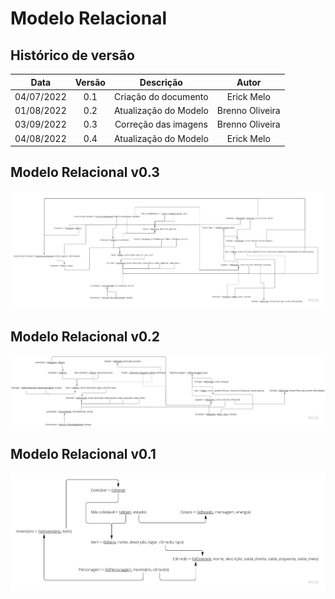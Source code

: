 # Modelo Relacional

## Histórico de versão

|    Data    | Versão |       Descrição       |      Autor      |
| :--------: | :----: | :-------------------: | :-------------: |
| 04/07/2022 |  0.1   | Criação do documento  |   Erick Melo    |
| 01/08/2022 |  0.2   | Atualização do Modelo | Brenno Oliveira |
| 03/09/2022 |  0.3   | Correção das imagens  | Brenno Oliveira |
| 04/08/2022 |  0.4   | Atualização do Modelo |   Erick Melo    |

## Modelo Relacional v0.3

![Modelo Relacional](../assets/ModeloRelacionalV0.3.jpg)

## Modelo Relacional v0.2

![Modelo Relacional](../assets/ModeloRelacionalV0.2.jpg)

## Modelo Relacional v0.1

![Modelo Relacional](../assets/ModeloRelacionalV0.1.png)

